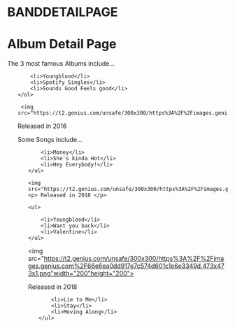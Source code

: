 # BANDDETAILPAGE
<html>
<head>
<title>Album Detail Page</title>
</head>
<body>

<h1 id="albumdetails">Album Detail Page </h1>
<p>The 3 most famous Albums include...  </p>

 
 <ol>

        <li>Youngblood</li>
        <li>Spotify Singles</li>
        <li>Sounds Good Feels good</li>
    </ol>
    
     <img src="https://t2.genius.com/unsafe/300x300/https%3A%2F%2Fimages.genius.com%2F25eebd8c1542608ee5cb8852f0621db6.800x800x1.jpg"width="200"height="200">

<p> Released in 2016 </p>
<p> Some Songs include... </p>
<ul>

        <li>Money</li>
        <li>She's kinda Hot</li>
        <li>Hey Everybody!</li>
    </ul>
    
    <img src="https://t2.genius.com/unsafe/300x300/https%3A%2F%2Fimages.genius.com%2F319e96de675b9ef59c8dd3f9724ff7f8.1000x1000x1.jpg"width="200"height="200">
    <p> Released in 2018 </p>
    
    <ul>

        <li>Youngblood</li>
        <li>Want you back</li>
        <li>Valentine</li>
    </ul>
    
 <img src="https://t2.genius.com/unsafe/300x300/https%3A%2F%2Fimages.genius.com%2F66e6ea0dd917e7c574d601c1e6e3349d.473x473x1.png"width="200"height="200">
<p> Released in 2018 </p>
<ul>

        <li>Lie to Me</li>
        <li>Stay</li>
        <li>Moving Along</li>
    </ul>
    
    
</body>
</html>
